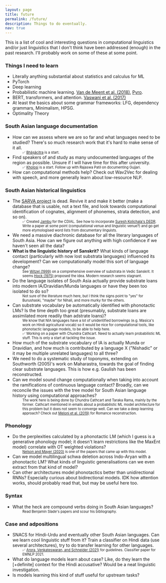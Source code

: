 ```yaml
---
layout: page
title: future
permalink: /future/
description: Things to do eventually.
nav: true
---
```


<style>
.note {
    margin-left: 2rem!important;
    font-size: 80%;
    font-weight: 400;
}
</style>

This is a list of cool and interesting questions in computational linguistics and/or just linguistics that I don't think have been addressed (enough) in the past research. I'll probably work on some of these at some point.

### Things I need to learn
- Literally anything substantial about statistics and calculus for ML
- PyTorch
- Deep learning
- Probabilistic machine learning. <a href="https://arxiv.org/abs/1809.10756">Van de Meent et al. (2018)</a>, <a href="https://pyro.ai/">Pyro</a>.
- BERT, transformers, and attention. <a href="https://arxiv.org/abs/1706.03762">Vaswani et al. (2017)</a>
- At least the basics about some grammar frameworks: LFG, dependency grammars, Minimalism, HPSG.
- Optimality Theory

<h3>South Asian language documentation</h3>
<ul>
    <li>How can we assess where we are so far and what languages need to be studied? There's so much research work that it's hard to make sense of it all.
        <div class="note">✅ <a href="https://aryamanarora.github.io/bhasacitra/">Bhāṣācitra</a> is a start.</div>
    </li>
    <li>Find speakers of and study as many undocumented languages of the region as possible. Unsure if I will have time for this after university.
        <div class="note">✅ <a href="https://aryamanarora.github.io/kholosi/">Kholosi</a> is a start. Follow up with Rajaswa Patil on documenting Gujjari.</div>
    </li>
    <li>How can computational methods help? Check out Wav2Vec for dealing with speech, and more generally learn about low-resource NLP.</li>
</ul>
<h3>South Asian historical linguistics</h3>
<ul>
    <li>The <a href="http://www.aa.tufs.ac.jp/sarva/">SARVA project</a> is dead. Revive it and make it better (make a database that is usable, not a text file, and look towards computational identification of cognates, alignment of phonemes, strata detection, and so on).
        <div class="note">✅ Created <a href="http://jambu-clld.herokuapp.com/">Jambu</a> for the CDIAL. See how to incorporate <a href="http://kolichala.com/DEDR/">Suresh Kolichala's DEDR</a>. Write a paper at some point (computational venue and linguistic venue?) and go get more etymologised word lists from documentary linguists.</div>
    </li>
    <li>We need a massive diachronic database for all the literary languages of South Asia. How can we figure out anything with high confidence if we haven't seen all the data?</li>
    <li><strong>What is the linguistic history of Sanskrit?</strong> What kinds of language contact (particularly with now lost substrata languages) influenced its development? Can we computationally model this sort of language change?
        <div class="note">See <a href="https://crossasia-journals.ub.uni-heidelberg.de/index.php/ejvs/article/download/828/806">Witzel (1999)</a> on a comprehensive overview of substrata in Vedic Sanskrit. It seems <a href="http://www.ideals.illinois.edu/bitstream/handle/2142/26495/SLS1975v52_hock.pdf?sequence=2">Hock (1975)</a> proposed the idea. Modern research seems stagnant.</div>
    </li>
    <li>Do the language isolates of South Asia actually provide substrate loans into modern IA/Dravidian/Munda languages or have they been too isolated to do so?
        <div class="note">Not sure of the literature much here, but I think the signs point to "yes" for Burushaski, "maybe" for Nihali, and more murky for the others.</div>
    </li>
    <li>Can substrate vocabulary be automatically identified with phonotactic LMs? Is the time depth too great (presumably, substrate loans are assimilated more readily than adstrate loans)?
        <div class="note">We know that NIA languages have a lot of unidentified borrowings (e.g. Masica's work on Hindi agricultural vocab) so it would be nice for computational tools, like phonotactic language models, to be able to help here.</div>
        <div class="note">✅ Working on a paper with Chundra Cathcart. Need to actually learn probabilistic ML stuff. This is only a start at tackling the issue.</div>
    </li>
    <li>How much of the substrate vocabulary of IA is actually Munda or Dravidian, and how much is contributed by a language X ("Nishadic" or it may be multiple unrelated languages) to all three?</li>
    <li>We need to do a systematic study of toponyms, extending on Southworth (2005)'s work on Maharastra, towards the goal of finding clear substrate languages. This is how e.g. Gaulish has been reconstructed.</li>
    <li>Can we model sound change computationally when taking into account the ramifications of continuous language contact? Broadly, can we reconcile the issues with the tree model for South Asian language history using computational approaches?
        <div class="note">The work here is being done by Chundra Cathcart and Taraka Rama, mainly by the former. Cathcart mentioned in emails about a probabilistic ML model architecture for this problem but it does not seem to converge well. Can we take a deep learning approach? Check out <a href="https://arxiv.org/pdf/1908.02477.pdf">Meloni et al. (2019)</a> for Romance reconstruction.</div>
    </li>
</ul>
<h3>Phonology</h3>
<ul>
    <li>Do the perplexities calculated by a phonotactic LM (which I guess is a generative phonology model; it doesn't learn restrictions like the MaxEnt model) correlate with OT weighted violations?
        <div class="note"><a href="https://scholarworks.umass.edu/cgi/viewcontent.cgi?article=1132&context=scil">Nelson and Mayer (2020)</a> is one of the papers that came up with this model.</div>
    </li>
    <li>Can we model multilingual schwa deletion across Indo-Aryan with a phonotactic LM? What kinds of linguistic generalisations can we even extract from that kind of model?</li>
    <li>Can other architectures model phonotactics better than unidirectional RNNs? Especially curious about bidirectional models. IDK how attention works, should probably read that, but may be useful here too.</li>
</ul>
<h3>Syntax</h3>
<ul>
    <li>What the heck are compound verbs doing in South Asian languages?
        <div class="note">Read Benjamin Slade's papers and scour his bibliography.</div></li>
</ul>
<h3>Case and adpositions</h3>
<ul>
    <li>SNACS for Hindi-Urdu and eventually other South Asian languages. Can we learn cool linguistic stuff from it? Train a classifier on Hindi data (use several architectures), try to do transfer learning for other languages.
        <div class="note">✅ <a href="http://0.0.0.0:8000/papers/snacs_hindi_guidelines.pdf">Arora, Venkateswaran, and Schneider (2021)</a> for guidelines. Classifier paper for EMNLP 2021.</div>
    </li>
    <li>What do language models learn about case? Like, do they learn the [+definite] context for the Hindi accusative? Would be a neat linguistic investigation.</li>
    <li>Is models learning this kind of stuff useful for upstream tasks?</li>
</ul>